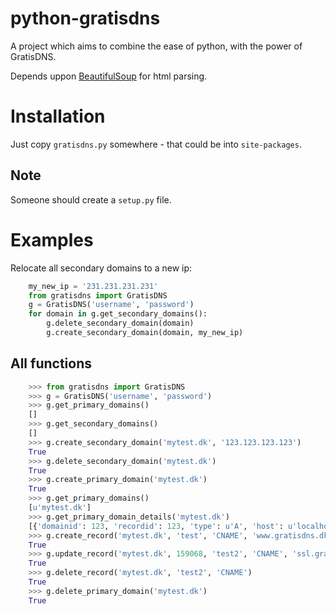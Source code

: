 python-gratisdns
================

A project which aims to combine the ease of python, with the power of GratisDNS.

Depends uppon [BeautifulSoup](http://www.crummy.com/software/BeautifulSoup/) for html parsing.

Installation
============
Just copy ```gratisdns.py``` somewhere - that could be into ```site-packages```.

Note
----
Someone should create a ```setup.py``` file.

Examples
========
Relocate all secondary domains to a new ip:

```python
	my_new_ip = '231.231.231.231'
	from gratisdns import GratisDNS
	g = GratisDNS('username', 'password')
	for domain in g.get_secondary_domains():
		g.delete_secondary_domain(domain)
		g.create_secondary_domain(domain, my_new_ip)
```

All functions
-------------

```python
	>>> from gratisdns import GratisDNS
	>>> g = GratisDNS('username', 'password')
	>>> g.get_primary_domains()
	[]
	>>> g.get_secondary_domains()
	[]
	>>> g.create_secondary_domain('mytest.dk', '123.123.123.123')
	True
	>>> g.delete_secondary_domain('mytest.dk')
	True
	>>> g.create_primary_domain('mytest.dk')
	True
	>>> g.get_primary_domains()
	[u'mytest.dk']
	>>> g.get_primary_domain_details('mytest.dk')
	[{'domainid': 123, 'recordid': 123, 'type': u'A', 'host': u'localhost.mytest.dk', 'ttl': 43200, 'data': u'127.0.0.1'}]
	>>> g.create_record('mytest.dk', 'test', 'CNAME', 'www.gratisdns.dk')
	True
	>>> g.update_record('mytest.dk', 159068, 'test2', 'CNAME', 'ssl.gratisdns.dk', 900)
	True
	>>> g.delete_record('mytest.dk', 'test2', 'CNAME')
	True
	>>> g.delete_primary_domain('mytest.dk')
	True
```
